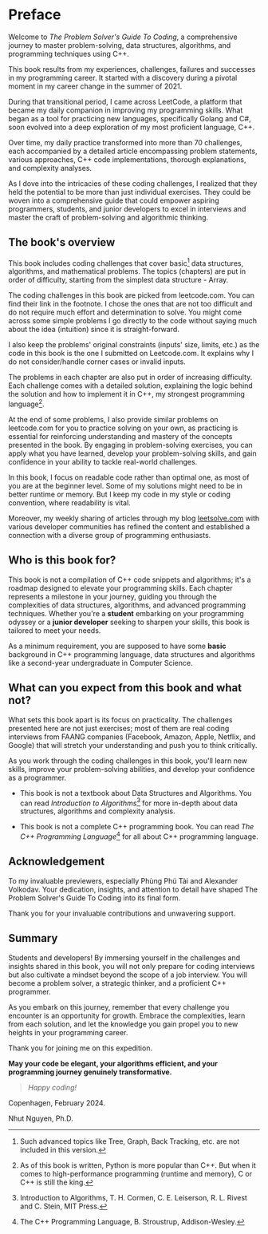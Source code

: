 # Preface

Welcome to *The Problem Solver's Guide To Coding*, a comprehensive journey to master problem-solving, data structures, algorithms, and programming techniques using C++. 

This book results from my experiences, challenges, failures and successes in my programming career. It started with a discovery during a pivotal moment in my career change in the summer of 2021.

During that transitional period, I came across LeetCode, a platform that became my daily companion in improving my programming skills. What began as a tool for practicing new languages, specifically Golang and C#, soon evolved into a deep exploration of my most proficient language, C++. 

Over time, my daily practice transformed into more than 70 challenges, each accompanied by a detailed article encompassing problem statements, various approaches, C++ code implementations, thorough explanations, and complexity analyses.

As I dove into the intricacies of these coding challenges, I realized that they held the potential to be more than just individual exercises. They could be woven into a comprehensive guide that could empower aspiring programmers, students, and junior developers to excel in interviews and master the craft of problem-solving and algorithmic thinking.

## The book's overview

This book includes coding challenges that cover basic[^basic] data structures, algorithms, and mathematical problems. The topics (chapters) are put in order of difficulty, starting from the simplest data structure - Array. 

[^basic]: Such advanced topics like Tree, Graph, Back Tracking, etc. are not included in this version. 


The coding challenges in this book are picked from leetcode.com. You can find their link in the footnote. I chose the ones that are not too difficult and do not require much effort and determination to solve. You might come across some simple problems I go directly to the code without saying much about the idea (intuition) since it is straight-forward. 

I also keep the problems' original constraints (inputs' size, limits, etc.) as the code in this book is the one I submitted on Leetcode.com. It explains why I do not consider/handle corner cases or invalid inputs.

The problems in each chapter are also put in order of increasing difficulty. Each challenge comes with a detailed solution, explaining the logic behind the solution and how to implement it in C++, my strongest programming language[^python].

[^python]: As of this book is written, Python is more popular than C++. But when it comes to high-performance programming (runtime and memory), C or C++ is still the king. 

At the end of some problems, I also provide similar problems on leetcode.com for you to practice solving on your own, as practicing is essential for reinforcing understanding and mastery of the concepts presented in the book. By engaging in problem-solving exercises, you can apply what you have learned, develop your problem-solving skills, and gain confidence in your ability to tackle real-world challenges.

In this book, I focus on readable code rather than optimal one, as most of you are at the beginner level. Some of my solutions might need to be in better runtime or memory. But I keep my code in my style or coding convention, where readability is vital.

Moreover, my weekly sharing of articles through my blog [leetsolve.com](https://leetsolve.com) with various developer communities has refined the content and established a connection with a diverse group of programming enthusiasts.

## Who is this book for?

This book is not a compilation of C++ code snippets and algorithms; it's a roadmap designed to elevate your programming skills. Each chapter represents a milestone in your journey, guiding you through the complexities of data structures, algorithms, and advanced programming techniques. Whether you're a **student** embarking on your programming odyssey or a **junior developer** seeking to sharpen your skills, this book is tailored to meet your needs.

As a minimum requirement, you are supposed to have some **basic** background in C++ programming language, data structures and algorithms like a second-year undergraduate in Computer Science.

## What can you expect from this book and what not?

What sets this book apart is its focus on practicality. The challenges presented here are not just exercises; most of them are real coding interviews from FAANG companies (Facebook, Amazon, Apple, Netflix, and Google) that will stretch your understanding and push you to think critically. 

As you work through the coding challenges in this book, you'll learn new skills, improve your problem-solving abilities, and develop your confidence as a programmer. 

- This book is not a textbook about Data Structures and Algorithms. You can read *Introduction to Algorithms*[^algo] for more in-depth about data structures, algorithms and complexity analysis.

- This book is not a complete C++ programming book. You can read *The C++ Programming Language*[^cpp] for all about C++ programming language. 

[^algo]: Introduction to Algorithms, T. H. Cormen, C. E. Leiserson, R. L. Rivest and C. Stein, MIT Press.
[^cpp]: The C++ Programming Language, B. Stroustrup, Addison-Wesley.

## Acknowledgement

To my invaluable previewers, especially Phùng Phú Tài and Alexander Volkodav. Your dedication, insights, and attention to detail have shaped The Problem Solver's Guide To Coding into its final form. 

Thank you for your invaluable contributions and unwavering support.

## Summary

Students and developers! By immersing yourself in the challenges and insights shared in this book, you will not only prepare for coding interviews but also cultivate a mindset beyond the scope of a job interview. You will become a problem solver, a strategic thinker, and a proficient C++ programmer.

As you embark on this journey, remember that every challenge you encounter is an opportunity for growth. Embrace the complexities, learn from each solution, and let the knowledge you gain propel you to new heights in your programming career.

Thank you for joining me on this expedition. 

**May your code be elegant, your algorithms efficient, and your programming journey genuinely transformative.**

> *Happy coding!*


Copenhagen, February 2024.

Nhut Nguyen, Ph.D.
